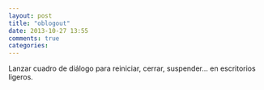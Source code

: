 ```yaml
---
layout: post
title: "oblogout"
date: 2013-10-27 13:55
comments: true
categories: 
---
```

Lanzar cuadro de diálogo para reiniciar, cerrar, suspender... en escritorios ligeros.


